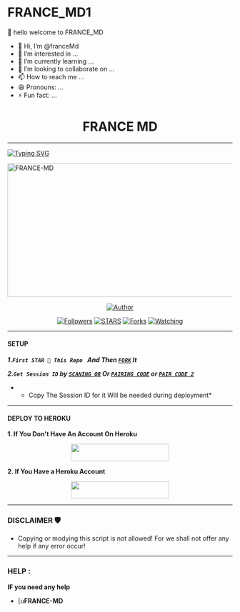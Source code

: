 # FRANCE_MD1
👋 hello welcome to FRANCE_MD
- 👋 Hi, I’m @franceMd
- 👀 I’m interested in ...
- 🌱 I’m currently learning ...
- 💞️ I’m looking to collaborate on ...
- 📫 How to reach me ...
- 😄 Pronouns: ...
- ⚡ Fun fact: ...

<!---
franceMd/franceMd is a ✨ special ✨ repository because its `README.md` (this file) appears on your GitHub profile.
You can click the Preview link to take a look at your changes.
--->
<h1 align="center"> FRANCE MD   </h1>
<p align="center">  

***
  
<a href="https://git.io/typing-svg"><img src="https://readme-typing-svg.demolab.com?font=Black+Ops+One&size=50&pause=1000&color=1BAFBAFF&center=true&width=910&height=100&lines=THANKS FOR CHOOSING +FRANCE-MD;MULTI+DEVICE+WHATSAPP+BOT;CREATED+BY+FRANCE+KING;RELEASED+22.2.2024" alt="Typing SVG" /></a>
  </p>
    <img alt="FRANCE-MD" width="700" height="300" src="https://files.catbox.moe/tvo4g6.jpg">
<p align="center">
<p align="center">
<a href="https://github.com/franceking1/France-Md"><img title="Author" src="https://img.shields.io/badge/FRANCE_MD-black?style=for-the-badge&logo=github"></a>
<p/>
<p align="center">
<a href="https://github.com/franceking1?tab=followers"><img title="Followers" src="https://img.shields.io/github/followers/franceking1?label=Followers&style=social"></a>
<a href="https://github.com/franceking1/france-Md/stargazers/"><img title="STARS" src="https://img.shields.io/github/stars/franceking1/france-Md?&style=social"></a>
<a href="https://github.com/franceking1/France-Md/network/members"><img title="Forks" src="https://img.shields.io/github/forks/franceking1/France-Md?style=social"></a>
<a href="https://github.com/franceking1/France-Md/watchers"><img title="Watching" src="https://img.shields.io/github/watchers/franceking1/France-Md?label=Watching&style=social"></a>
  
***

#### SETUP 

***1.`First STAR 🌟 This Repo ` And Then [`FORK`](https://github.com/franceking1/Flash-Md/fork) It***

***2.`Get Session ID` by [`SCANING QR`](https://the-france-scanner.onrender.com) Or [`PAIRING CODE`](https://king-france.vercel.app) or [`PAIR CODE 2`](https://the-france-md-sessions.onrender.com/pair)***

* - Copy The Session ID for it Will be needed during deployment*

***

#### DEPLOY TO HEROKU 
**1. If You Don't Have An Account On Heroku**
    <br>
<p align="center"><a href="https://signup.heroku.com">
 <img src="https://img.shields.io/badge/Create%20Account%20Now-blue?style=for-the-badge&logo=heroku" width="220" height="38.45"/></a></p>

**2. If You Have a Heroku Account**
    <br>
<p align="center"><a href="https://france-king.vercel.app"> <img src="https://img.shields.io/badge/DEPLOY%20NOW-blue?style=for-the-badge&logo=heroku" width="220" height="38.45"/></a></p>


***


### DISCLAIMER 🛡 
- Copying or modying this script is not allowed! For we shall not offer any help if any error occur!

***
### HELP :
**IF you need any help**
- [u**FRANCE-MD**
